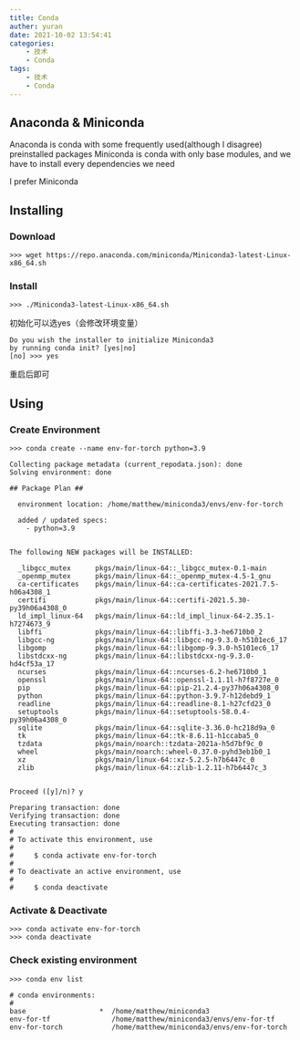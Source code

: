 ```yaml
---
title: Conda
auther: yuran
date: 2021-10-02 13:54:41
categories:
    - 技术
    - Conda
tags:
    - 技术
    - Conda
---
```


## Anaconda & Miniconda
Anaconda is conda with some frequently used(although I disagree) preinstalled packages
Miniconda is conda with only base modules, and we have to install every dependencies we need

I prefer Miniconda

<!--more-->

## Installing
### Download
```
>>> wget https://repo.anaconda.com/miniconda/Miniconda3-latest-Linux-x86_64.sh
```
### Install
```
>>> ./Miniconda3-latest-Linux-x86_64.sh
```
初始化可以选yes（会修改环境变量）
```
Do you wish the installer to initialize Miniconda3
by running conda init? [yes|no]
[no] >>> yes
```
重启后即可


## Using
### Create Environment
```
>>> conda create --name env-for-torch python=3.9
```
```
Collecting package metadata (current_repodata.json): done
Solving environment: done

## Package Plan ##

  environment location: /home/matthew/miniconda3/envs/env-for-torch

  added / updated specs:
    - python=3.9


The following NEW packages will be INSTALLED:

  _libgcc_mutex      pkgs/main/linux-64::_libgcc_mutex-0.1-main
  _openmp_mutex      pkgs/main/linux-64::_openmp_mutex-4.5-1_gnu
  ca-certificates    pkgs/main/linux-64::ca-certificates-2021.7.5-h06a4308_1
  certifi            pkgs/main/linux-64::certifi-2021.5.30-py39h06a4308_0
  ld_impl_linux-64   pkgs/main/linux-64::ld_impl_linux-64-2.35.1-h7274673_9
  libffi             pkgs/main/linux-64::libffi-3.3-he6710b0_2
  libgcc-ng          pkgs/main/linux-64::libgcc-ng-9.3.0-h5101ec6_17
  libgomp            pkgs/main/linux-64::libgomp-9.3.0-h5101ec6_17
  libstdcxx-ng       pkgs/main/linux-64::libstdcxx-ng-9.3.0-hd4cf53a_17
  ncurses            pkgs/main/linux-64::ncurses-6.2-he6710b0_1
  openssl            pkgs/main/linux-64::openssl-1.1.1l-h7f8727e_0
  pip                pkgs/main/linux-64::pip-21.2.4-py37h06a4308_0
  python             pkgs/main/linux-64::python-3.9.7-h12debd9_1
  readline           pkgs/main/linux-64::readline-8.1-h27cfd23_0
  setuptools         pkgs/main/linux-64::setuptools-58.0.4-py39h06a4308_0
  sqlite             pkgs/main/linux-64::sqlite-3.36.0-hc218d9a_0
  tk                 pkgs/main/linux-64::tk-8.6.11-h1ccaba5_0
  tzdata             pkgs/main/noarch::tzdata-2021a-h5d7bf9c_0
  wheel              pkgs/main/noarch::wheel-0.37.0-pyhd3eb1b0_1
  xz                 pkgs/main/linux-64::xz-5.2.5-h7b6447c_0
  zlib               pkgs/main/linux-64::zlib-1.2.11-h7b6447c_3


Proceed ([y]/n)? y

Preparing transaction: done
Verifying transaction: done
Executing transaction: done
#
# To activate this environment, use
#
#     $ conda activate env-for-torch
#
# To deactivate an active environment, use
#
#     $ conda deactivate
``` 

### Activate & Deactivate
```
>>> conda activate env-for-torch
>>> conda deactivate
```

### Check existing environment
```
>>> conda env list
```
```
# conda environments:
#
base                  *  /home/matthew/miniconda3
env-for-tf               /home/matthew/miniconda3/envs/env-for-tf
env-for-torch            /home/matthew/miniconda3/envs/env-for-torch
```
